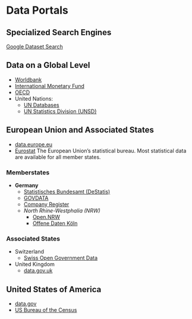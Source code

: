 # Data Portals

## Specialized Search Engines

[Google Dataset Search](https://datasetsearch.research.google.com/)

## Data on a Global Level

* [Worldbank](https://data.worldbank.org/)
* [International Monetary Fund](https://www.imf.org/en/Data)
* [OECD](https://data.oecd.org/)
* United Nations:
    * [UN Databases](https://www.un.org/en/databases/)
    * [UN Statistics Division (UNSD)](https://unstats.un.org/home/)

## European Union and Associated States

* [data.europe.eu](https://data.europa.eu/)
* [Eurostat](https://ec.europa.eu/eurostat/) The European Union’s statistical bureau. Most statistical data are available for all member states.


### Memberstates

* **Germany**
    * [Statistisches Bundesamt (DeStatis)](https://www.destatis.de/)
    * [GOVDATA](https://www.govdata.de/)
    * [Company Register](https://www.unternehmensregister.de/)
    * *North Rhine-Westphalia (NRW)*
        * [Open.NRW](https://open.nrw/)
        * [Offene Daten Köln](https://offenedaten-koeln.de/)



### Associated States

* Switzerland
    * [Swiss Open Government Data](https://opendata.swiss/en/)
* United Kingdom
    * [data.gov.uk](https://data.gov.uk/)


## United States of America

* [data.gov](https://www.data.gov/)
* [US Bureau of the Census](https://www.census.gov/)